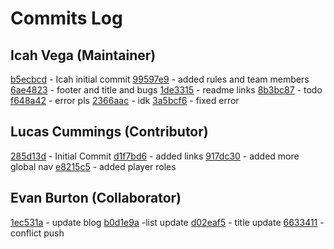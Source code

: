 # Commits Log

## Icah Vega (Maintainer)

[b5ecbcd](https://github.com/Icahpv/cpnt201-a4/commit/b5ecbcd273c8620757a983b8cbc05c63c6da502a) - Icah initial commit
[99597e9](https://github.com/Icahpv/cpnt201-a4/commit/99597e9a25e5a1b465f9071b2d8a821fb94ad868) - added rules and team members
[6ae4823](https://github.com/Icahpv/cpnt201-a4/commit/6ae482374266f1018fbdb496cdd8f329e8afd419) - footer and title and bugs 
[1de3315](https://github.com/Icahpv/cpnt201-a4/commit/1de3315f0a9fe96fdd4655fc823c133a8336854d) - readme links 
[8b3bc87](https://github.com/Icahpv/cpnt201-a4/commit/8b3bc87d03358bf4af183a86e9bfdd9270c8ac8c) - todo
[f648a42](https://github.com/Icahpv/cpnt201-a4/commit/f648a429abcfa8c24889ced5c56a4a63ff6e13c2) - error pls 
[2366aac](https://github.com/Icahpv/cpnt201-a4/commit/2366aac48a08628dd604502d94625fd63e60a62b) - idk
[3a5bcf6](https://github.com/Icahpv/cpnt201-a4/commit/3a5bcf6606abcce3e69c47abafc48596cb196fce) - fixed error

## Lucas Cummings (Contributor)

[285d13d](https://github.com/Icahpv/cpnt201-a4/commit/285d13d5cd2d6b05d90d9f865bfb9a3a08eaf339) - Initial Commit
[d1f7bd6](https://github.com/Icahpv/cpnt201-a4/commit/d1f7bd67a3d71d99a217bb1dd8d5df34fe327712) - added links
[917dc30](https://github.com/Icahpv/cpnt201-a4/commit/917dc30eabc73026e454c3b819fe5dd44452e977) - added more global nav
[e8215c5](https://github.com/Icahpv/cpnt201-a4/commit/e8215c50ca1c6bb75838d5cbe7dfdb1b449b52a3) - added player roles

## Evan Burton (Collaborator)

[1ec531a](https://github.com/Icahpv/cpnt201-a4/commit/1ec531a50bc8fd1f4c79d79b239950ac6520b286) - update blog
[b0d1e9a](https://github.com/Icahpv/cpnt201-a4/commit/b0d1e9a3b038e75ec54515c6329948998d645238) -list update
[d02eaf5](https://github.com/Icahpv/cpnt201-a4/commit/d02eaf5e4eb5d41489d052caa20e4f259ac2cc08) - title update
[6633411](https://github.com/Icahpv/cpnt201-a4/commit/663341118b1dc08825890d6a947930c01f48d7a4) - conflict push
